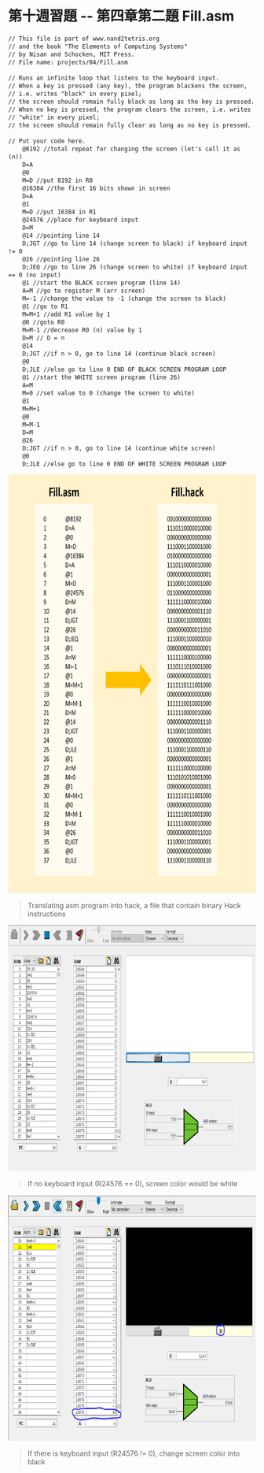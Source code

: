 第十週習題 -- 第四章第二題 Fill.asm
===
```
// This file is part of www.nand2tetris.org
// and the book "The Elements of Computing Systems"
// by Nisan and Schocken, MIT Press.
// File name: projects/04/Fill.asm

// Runs an infinite loop that listens to the keyboard input.
// When a key is pressed (any key), the program blackens the screen,
// i.e. writes "black" in every pixel;
// the screen should remain fully black as long as the key is pressed. 
// When no key is pressed, the program clears the screen, i.e. writes
// "white" in every pixel;
// the screen should remain fully clear as long as no key is pressed.

// Put your code here.
	@8192 //total repeat for changing the screen (let's call it as (n))
	D=A
	@0
	M=D //put 8192 in R0
	@16384 //the first 16 bits shown in screen
	D=A
	@1
	M=D //put 16384 in R1
	@24576 //place for keyboard input
	D=M
	@14 //pointing line 14
	D;JGT //go to line 14 (change screen to black) if keyboard input != 0
	@26 //pointing line 26
	D;JEQ //go to line 26 (change screen to white) if keyboard input == 0 (no input)
	@1 //start the BLACK screen program (line 14)
	A=M //go to register M (arr screen)
	M=-1 //change the value to -1 (change the screen to black)
	@1 //go to R1
	M=M+1 //add R1 value by 1
	@0 //goto R0
	M=M-1 //decrease R0 (n) value by 1
	D=M // D = n
	@14
	D;JGT //if n > 0, go to line 14 (continue black screen)
	@0
	D;JLE //else go to line 0 END OF BLACK SCREEN PROGRAM LOOP
	@1 //start the WHITE screen program (line 26)
	A=M
	M=0 //set value to 0 (change the screen to white)
	@1
	M=M+1
	@0
	M=M-1
	D=M
	@26
	D;JGT //if n > 0, go to line 14 (continue white screen)
	@0
	D;JLE //else go to line 0 END OF WHITE SCREEN PROGRAM LOOP
```
<img src="asmhack.png" alt="Assembly to Hack" title="Assembly to Hack" height="850" />

> Translating asm program into hack, a file that contain binary Hack instructions

<img src="keybnull.PNG" alt="no keyboard input" title="no keyboard input" height="500" />

> If no keyboard input (R24576 == 0), screen color would be white

<img src="keyb1.PNG" alt="have keyboard input" title="have keyboard input" height="500" />

>If there is keyboard input (R24576 != 0), change screen color into black

